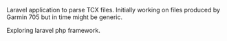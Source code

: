 Laravel application to parse TCX files. Initially working on files produced by Garmin 705 but in time might be generic.

Exploring laravel php framework.



